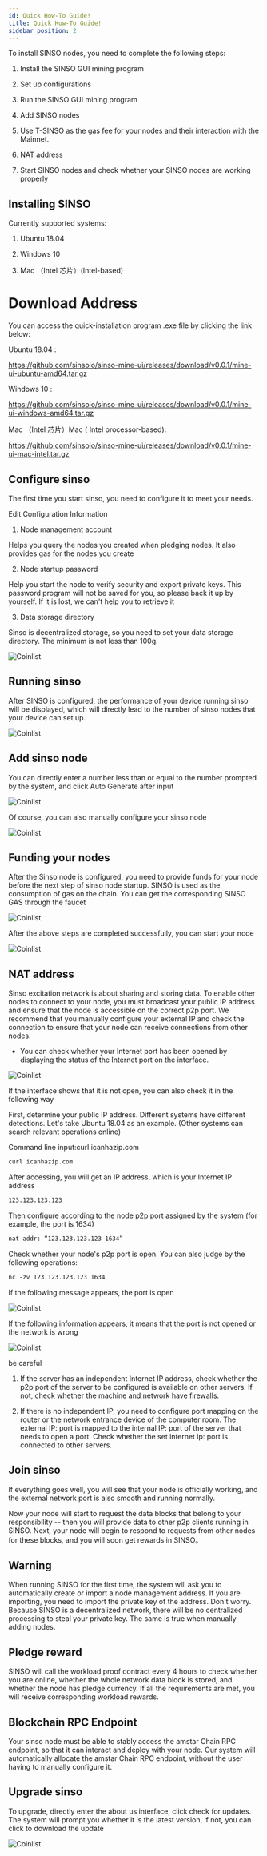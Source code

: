 ```yaml
---
id: Quick How-To Guide!
title: Quick How-To Guide!
sidebar_position: 2
---
```


To install SINSO nodes, you need to complete the following steps:

1. Install the SINSO GUI mining program

2. Set up configurations

3. Run the SINSO GUI mining program

4. Add SINSO nodes

5. Use T-SINSO as the gas fee for your nodes and their interaction with the Mainnet.

6. NAT address

7. Start SINSO nodes and check whether your SINSO nodes are working properly

## Installing SINSO

Currently supported systems:

1. Ubuntu 18.04

2. Windows 10

3. Mac （Intel 芯片）(Intel-based)

# Download Address

You can access the quick-installation program .exe file by clicking the link below:

Ubuntu 18.04 :

https://github.com/sinsoio/sinso-mine-ui/releases/download/v0.0.1/mine-ui-ubuntu-amd64.tar.gz

Windows 10 :

https://github.com/sinsoio/sinso-mine-ui/releases/download/v0.0.1/mine-ui-windows-amd64.tar.gz

Mac （Intel 芯片）Mac ( Intel processor-based):

https://github.com/sinsoio/sinso-mine-ui/releases/download/v0.0.1/mine-ui-mac-intel.tar.gz

## Configure sinso

The first time you start sinso, you need to configure it to meet your needs.

Edit Configuration Information

1. Node management account

Helps you query the nodes you created when pledging nodes. It also provides gas for the nodes you create

2. Node startup password

Help you start the node to verify security and export private keys. This password program will not be saved for you, so please back it up by yourself. If it is lost, we can't help you to retrieve it

3. Data storage directory

Sinso is decentralized storage, so you need to set your data storage directory. The minimum is not less than 100g.

![Coinlist ](../img/in1.jpg)

## Running sinso

After SINSO is configured, the performance of your device running sinso will be displayed, which will directly lead to the number of sinso nodes that your device can set up.

![Coinlist ](../img/in2.jpg)

## Add sinso node

You can directly enter a number less than or equal to the number prompted by the system, and click Auto Generate after input

![Coinlist ](../img/in3.jpg)

Of course, you can also manually configure your sinso node

![Coinlist ](../img/in4.jpg)

## Funding your nodes

After the Sinso node is configured, you need to provide funds for your node before the next step of sinso node startup. SINSO is used as the consumption of gas on the chain. You can get the corresponding SINSO GAS through the faucet

![Coinlist ](../img/in5.jpg)

After the above steps are completed successfully, you can start your node

![Coinlist ](../img/in6.jpg)

## NAT address

Sinso excitation network is about sharing and storing data. To enable other nodes to connect to your node, you must broadcast your public IP address and ensure that the node is accessible on the correct p2p port. We recommend that you manually configure your external IP and check the connection to ensure that your node can receive connections from other nodes.

- You can check whether your Internet port has been opened by displaying the status of the Internet port on the interface.

![Coinlist ](../img/in10.jpg)

If the interface shows that it is not open, you can also check it in the following way

First, determine your public IP address. Different systems have different detections. Let's take Ubuntu 18.04 as an example. (Other systems can search relevant operations online)

Command line input:curl icanhazip.com

```html preview
curl icanhazip.com
```

After accessing, you will get an IP address, which is your Internet IP address

```html preview
123.123.123.123
```

Then configure according to the node p2p port assigned by the system (for example, the port is 1634)

```html preview
nat-addr: “123.123.123.123 1634”
```

Check whether your node's p2p port is open. You can also judge by the following operations:

```html preview
nc -zv 123.123.123.123 1634
```

If the following message appears, the port is open

![Coinlist ](../img/in7.jpg)

If the following information appears, it means that the port is not opened or the network is wrong

![Coinlist ](../img/in8.jpg)

be careful

1. If the server has an independent Internet IP address, check whether the p2p port of the server to be configured is available on other servers. If not, check whether the machine and network have firewalls.

2. If there is no independent IP, you need to configure port mapping on the router or the network entrance device of the computer room. The external IP: port is mapped to the internal IP: port of the server that needs to open a port. Check whether the set internet ip: port is connected to other servers.

## Join sinso

If everything goes well, you will see that your node is officially working, and the external network port is also smooth and running normally.

Now your node will start to request the data blocks that belong to your responsibility -- then you will provide data to other p2p clients running in SINSO. Next, your node will begin to respond to requests from other nodes for these blocks, and you will soon get rewards in SINSO。

## Warning

When running SINSO for the first time, the system will ask you to automatically create or import a node management address. If you are importing, you need to import the private key of the address. Don't worry. Because SINSO is a decentralized network, there will be no centralized processing to steal your private key. The same is true when manually adding nodes.

## Pledge reward

SINSO will call the workload proof contract every 4 hours to check whether you are online, whether the whole network data block is stored, and whether the node has pledge currency. If all the requirements are met, you will receive corresponding workload rewards.

## Blockchain RPC Endpoint

Your sinso node must be able to stably access the amstar Chain RPC endpoint, so that it can interact and deploy with your node. Our system will automatically allocate the amstar Chain RPC endpoint, without the user having to manually configure it.

## Upgrade sinso

To upgrade, directly enter the about us interface, click check for updates. The system will prompt you whether it is the latest version, if not, you can click to download the update

![Coinlist ](../img/in9.jpg)
